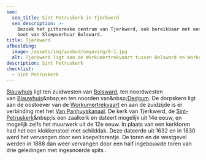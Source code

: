 ```yaml
---
seo:
  seo_title: Sint Petruskerk in Tjerkwerd
  seo_description: >-
    Bezoek het pittoreske centrum van Tjerkwerd, ook bereikbaar met een sloep -
    boot van Sloepverhuur Bolsward.
title: Tjerkwerd
afbeelding:
  image: /assets/img/aanbod/omgeving/0-1.jpg
  alt: Tjerkwerd ligt aan de Workumertrekvaart tussen Bolsward en Workum
description: Sint Petruskerk
checklist:
  - Sint Petruskerk
---
```


[Blauwhuis](https://nl.wikipedia.org/wiki/Tjerkwerd)&nbsp;ligt ten zuidwesten van&nbsp;[Bolsward](https://nl.wikipedia.org/wiki/Bolsward), ten noordwesten van&nbsp;[Blauwhuis](https://nl.wikipedia.org/wiki/Blauwhuis_&#40;dorp&#41;)&nbsp;en ten noorden van&nbsp;[Dedgum](https://nl.wikipedia.org/wiki/Dedgum). De dorpskern ligt aan de oostoever van de&nbsp;[Workumertrekvaart](https://nl.wikipedia.org/wiki/Workumertrekvaart)&nbsp;en aan de zuidzijde is er verbinding met het&nbsp;[Van Panhuyskanaal](https://nl.wikipedia.org/wiki/Van_Panhuyskanaal). De kerk van Tjerkwerd, de&nbsp;[Sint-Petruskerk](https://nl.wikipedia.org/wiki/Sint-Petruskerk_&#40;Tjerkwerd&#41;)&nbsp;is een zaalkerk en dateert mogelijk uit 14e eeuw, en mogelijk zelfs het muurwerk uit de 12e eeuw. In plaats van een kerktoren had het een klokkenstoel met schilddak. Deze dateerde uit 1632 en in 1830 werd het vervangen door een koepeltorentje. De toren en de westgevel werden in 1888 dan weer vervangen door een half ingebouwde toren van drie geledingen met ingesnoerde spits .
